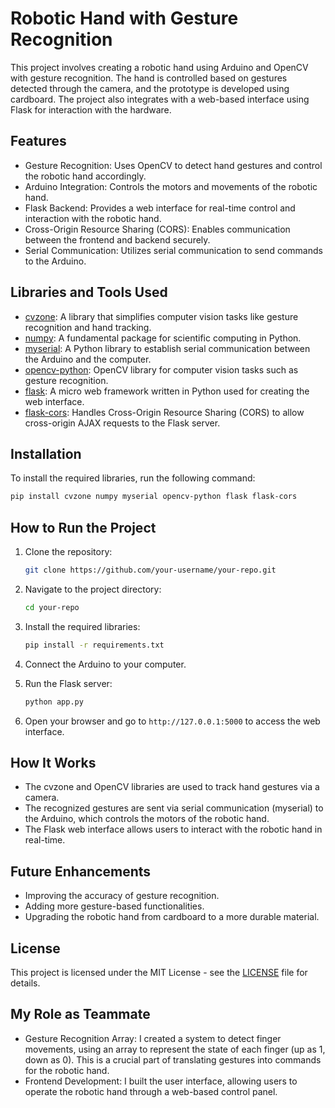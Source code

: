 # Robotic Hand with Gesture Recognition

This project involves creating a robotic hand using Arduino and OpenCV with gesture recognition. The hand is controlled based on gestures detected through the camera, and the prototype is developed using cardboard. The project also integrates with a web-based interface using Flask for interaction with the hardware.

## Features

- Gesture Recognition: Uses OpenCV to detect hand gestures and control the robotic hand accordingly.
- Arduino Integration: Controls the motors and movements of the robotic hand.
- Flask Backend: Provides a web interface for real-time control and interaction with the robotic hand.
- Cross-Origin Resource Sharing (CORS): Enables communication between the frontend and backend securely.
- Serial Communication: Utilizes serial communication to send commands to the Arduino.

## Libraries and Tools Used

- [cvzone](https://github.com/cvzone/cvzone): A library that simplifies computer vision tasks like gesture recognition and hand tracking.
- [numpy](https://numpy.org/): A fundamental package for scientific computing in Python.
- [myserial](https://pypi.org/project/pySerial/): A Python library to establish serial communication between the Arduino and the computer.
- [opencv-python](https://pypi.org/project/opencv-python/): OpenCV library for computer vision tasks such as gesture recognition.
- [flask](https://flask.palletsprojects.com/): A micro web framework written in Python used for creating the web interface.
- [flask-cors](https://pypi.org/project/Flask-Cors/): Handles Cross-Origin Resource Sharing (CORS) to allow cross-origin AJAX requests to the Flask server.

## Installation

To install the required libraries, run the following command:

```bash
pip install cvzone numpy myserial opencv-python flask flask-cors
```

## How to Run the Project

1. Clone the repository:

   ```bash
   git clone https://github.com/your-username/your-repo.git
   ```

2. Navigate to the project directory:

   ```bash
   cd your-repo
   ```

3. Install the required libraries:

   ```bash
   pip install -r requirements.txt
   ```

4. Connect the Arduino to your computer.

5. Run the Flask server:

   ```bash
   python app.py
   ```

6. Open your browser and go to `http://127.0.0.1:5000` to access the web interface.

## How It Works

- The cvzone and OpenCV libraries are used to track hand gestures via a camera.
- The recognized gestures are sent via serial communication (myserial) to the Arduino, which controls the motors of the robotic hand.
- The Flask web interface allows users to interact with the robotic hand in real-time.

## Future Enhancements

- Improving the accuracy of gesture recognition.
- Adding more gesture-based functionalities.
- Upgrading the robotic hand from cardboard to a more durable material.

## License

This project is licensed under the MIT License - see the [LICENSE](LICENSE) file for details.

## My Role as Teammate

- Gesture Recognition Array: I created a system to detect finger movements, using an array to represent the state of each finger (up as 1, down as 0). This is a crucial part of translating gestures into 
  commands for the robotic hand.
- Frontend Development: I built the user interface, allowing users to operate the robotic hand through a web-based control panel.

